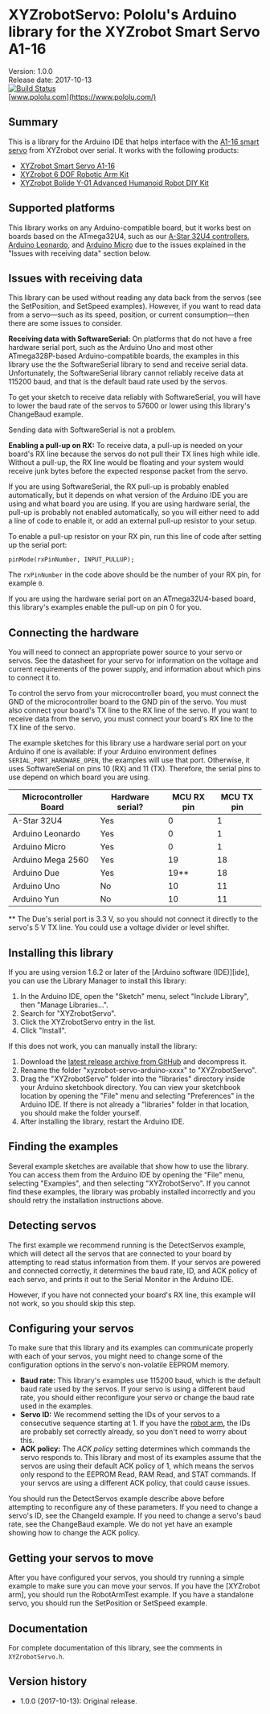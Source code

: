 # XYZrobotServo: Pololu's Arduino library for the XYZrobot Smart Servo A1-16

Version: 1.0.0<br>
Release date: 2017-10-13<br>
[![Build Status](https://travis-ci.org/pololu/xyzrobot-servo-arduino.svg?branch=master)](https://travis-ci.org/pololu/xyzrobot-servo-arduino)<br>
[www.pololu.com](https://www.pololu.com/)

## Summary

This is a library for the Arduino IDE that helps interface with the [A1-16 smart servo][servo] from XYZrobot over serial.  It works with the following products:

- [XYZrobot Smart Servo A1-16][servo]
- [XYZrobot 6 DOF Robotic Arm Kit][arm]
- [XYZrobot Bolide Y-01 Advanced Humanoid Robot DIY Kit][robot]

## Supported platforms

This library works on any Arduino-compatible board, but it works best on boards
based on the ATmega32U4, such as our [A-Star 32U4 controllers][a-star], [Arduino
Leonardo][leo], and [Arduino Micro][micro] due to the issues explained in the
"Issues with receiving data" section below.

## Issues with receiving data

This library can be used without reading any data back from the servos (see the
SetPosition, and SetSpeed examples).  However, if you want to read data from a
servo&mdash;such as its speed, position, or current consumption&mdash;then there
are some issues to consider.

**Receiving data with SoftwareSerial:** On platforms that do not have a free
hardware serial port, such as the Arduino Uno and most other ATmega328P-based
Arduino-compatible boards, the examples in this library use the the
SoftwareSerial library to send and receive serial data.  Unfortunately, the
SoftwareSerial library cannot reliably receive data at 115200 baud, and that is
the default baud rate used by the servos.

To get your sketch to receive data reliably with SoftwareSerial, you will have
to lower the baud rate of the servos to 57600 or lower using this library's
ChangeBaud example.

Sending data with SoftwareSerial is not a problem.

**Enabling a pull-up on RX:** To receive data, a pull-up is needed on your
board's RX line because the servos do not pull their TX lines high while idle.
Without a pull-up, the RX line would be floating and your system would receive
junk bytes before the expected response packet from the servo.

If you are using SoftwareSerial, the RX pull-up is probably enabled
automatically, but it depends on what version of the Arduino IDE you are using
and what board you are using.  If you are using hardware serial, the pull-up is
probably not enabled automatically, so you will either need to add a line of
code to enable it, or add an external pull-up resistor to your setup.

To enable a pull-up resistor on your RX pin, run this line of code after setting
up the serial port:

    pinMode(rxPinNumber, INPUT_PULLUP);

The `rxPinNumber` in the code above should be the number of your RX pin, for
example `0`.

If you are using the hardware serial port on an ATmega32U4-based board, this
library's examples enable the pull-up on pin 0 for you.

## Connecting the hardware

You will need to connect an appropriate power source to your servo or servos.
See the datasheet for your servo for information on the voltage and current
requirements of the power supply, and information about which pins to connect it
to.

To control the servo from your microcontroller board, you must connect the GND
of the microcontroller board to the GND pin of the servo.  You must also connect
your board's TX line to the RX line of the servo.  If you want to receive data
from the servo, you must connect your board's RX line to the TX line of the
servo.

The example sketches for this library use a hardware serial port on your Arduino
if one is available: if your Arduino environment defines
`SERIAL_PORT_HARDWARE_OPEN`, the examples will use that port.  Otherwise, it
uses SoftwareSerial on pins 10 (RX) and 11 (TX).  Therefore, the serial pins to
use depend on which board you are using.

| Microcontroller Board | Hardware serial? | MCU RX pin | MCU TX pin |
|-----------------------|------------------|------------|------------|
| A-Star 32U4           |        Yes       |      0     |      1     |
| Arduino Leonardo      |        Yes       |      0     |      1     |
| Arduino Micro         |        Yes       |      0     |      1     |
| Arduino Mega 2560     |        Yes       |     19     |     18     |
| Arduino Due           |        Yes       |     19**   |     18     |
| Arduino Uno           |        No        |     10     |     11     |
| Arduino Yun           |        No        |     10     |     11     |

** The Due's serial port is 3.3&nbsp;V, so you should not connect it directly to
the servo's 5&nbsp;V TX line.  You could use a voltage divider or level shifter.


## Installing this library

If you are using version 1.6.2 or later of the [Arduino software (IDE)][ide],
you can use the Library Manager to install this library:

1. In the Arduino IDE, open the "Sketch" menu, select "Include Library", then
   "Manage Libraries...".
2. Search for "XYZrobotServo".
3. Click the XYZrobotServo entry in the list.
4. Click "Install".

If this does not work, you can manually install the library:

1. Download the
   [latest release archive from GitHub](https://github.com/pololu/xyzrobot-servo-arduino/releases)
   and decompress it.
2. Rename the folder "xyzrobot-servo-arduino-xxxx" to "XYZrobotServo".
3. Drag the "XYZrobotServo" folder into the "libraries" directory inside your
   Arduino sketchbook directory. You can view your sketchbook location by
   opening the "File" menu and selecting "Preferences" in the Arduino IDE. If
   there is not already a "libraries" folder in that location, you should make
   the folder yourself.
4. After installing the library, restart the Arduino IDE.


## Finding the examples

Several example sketches are available that show how to use the library. You can
access them from the Arduino IDE by opening the "File" menu, selecting
"Examples", and then selecting "XYZrobotServo". If you cannot find these
examples, the library was probably installed incorrectly and you should retry
the installation instructions above.


## Detecting servos

The first example we recommend running is the DetectServos example, which will
detect all the servos that are connected to your board by attempting to read
status information from them.  If your servos are powered and connected
correctly, it determines the baud rate, ID, and ACK policy of each servo, and
prints it out to the Serial Monitor in the Arduino IDE.

However, if you have not connected your board's RX line, this example will not
work, so you should skip this step.


## Configuring your servos

To make sure that this library and its examples can communicate properly with
each of your servos, you might need to change some of the configuration options
in the servo's non-volatile EEPROM memory.

- **Baud rate:** This library's examples use 115200 baud, which is the default
baud rate used by the servos.  If your servo is using a different baud rate, you
should either reconfigure your servo or change the baud rate used in the
examples.
- **Servo ID:** We recommend setting the IDs of your servos to a consecutive
sequence starting at 1.  If you have the [robot arm][arm], the IDs are probably set
correctly already, so you don't need to worry about this.
- **ACK policy:** The *ACK policy* setting determines which commands the servo
responds to.  This library and most of its examples assume that the servos are
using their default ACK policy of 1, which means the servos only respond to the
EEPROM Read, RAM Read, and STAT commands.  If your servos are using a different
ACK policy, that could cause issues.

You should run the DetectServos example describe above before attempting to
reconfigure any of these parameters.  If you need to change a servo's ID, see
the ChangeId example.  If you need to change a servo's baud rate, see the
ChangeBaud example.  We do not yet have an example showing how to change the ACK
policy.


## Getting your servos to move

After you have configured your servos, you should try running a simple example
to make sure you can move your servos.  If you have the [XYZrobot arm], you
should run the RobotArmTest example.  If you have a standalone servo, you should
run the SetPosition or SetSpeed example.


## Documentation

For complete documentation of this library, see the comments in `XYZrobotServo.h`.

[servo]: https://www.pololu.com/product/3400
[arm]: https://www.pololu.com/product/2743
[robot]: https://www.pololu.com/product/2734
[a-star]: https://www.pololu.com/category/149/a-star-programmable-controllers
[leo]: https://www.pololu.com/product/2192
[micro]: https://www.pololu.com/product/2188

## Version history

* 1.0.0 (2017-10-13): Original release.

